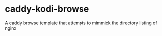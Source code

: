 # caddy-kodi-browse
A caddy browse template that attempts to mimmick the directory listing of nginx
